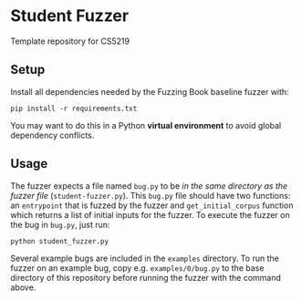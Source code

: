 # Student Fuzzer
Template repository for CS5219

## Setup
Install all dependencies needed by the Fuzzing Book baseline fuzzer with:

```
pip install -r requirements.txt
```

You may want to do this in a Python **virtual environment** to avoid global dependency conflicts.

## Usage

The fuzzer expects a file named `bug.py` to be *in the same directory as the fuzzer file* (`student-fuzzer.py`).
This `bug.py` file should have two functions: an `entrypoint` that is fuzzed by the fuzzer and `get_initial_corpus` function which returns a list of initial inputs for the fuzzer.
To execute the fuzzer on the bug in `bug.py`, just run:

```
python student_fuzzer.py
```

Several example bugs are included in the `examples` directory.
To run the fuzzer on an example bug, copy e.g. `examples/0/bug.py` to the base directory of this repository before running the fuzzer with the command above.
